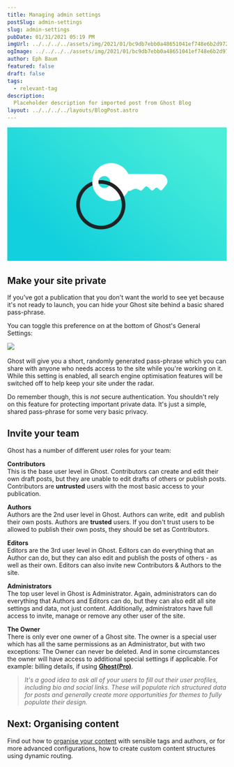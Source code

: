 ```yaml
---
title: Managing admin settings
postSlug: admin-settings
slug: admin-settings
pubDate: 01/31/2021 05:19 PM
imgUrl: ../../../../assets/img/2021/01/bc9db7ebb0a48651041ef748e6b2d972cd9261af.png
ogImage: ../../../../assets/img/2021/01/bc9db7ebb0a48651041ef748e6b2d972cd9261af.png
author: Eph Baum
featured: false
draft: false
tags:
  - relevant-tag
description:
  Placeholder description for imported post from Ghost Blog
layout: ../../../../layouts/BlogPost.astro
---
```


![Featured Image](../../../../assets/img/2021/01/bc9db7ebb0a48651041ef748e6b2d972cd9261af.png)

Make your site private
----------------------

If you've got a publication that you don't want the world to see yet because it's not ready to launch, you can hide your Ghost site behind a basic shared pass-phrase.

You can toggle this preference on at the bottom of Ghost's General Settings:

![](https://static.ghost.org/v1.0.0/images/private.png)

Ghost will give you a short, randomly generated pass-phrase which you can share with anyone who needs access to the site while you're working on it. While this setting is enabled, all search engine optimisation features will be switched off to help keep your site under the radar.

Do remember though, this is _not_ secure authentication. You shouldn't rely on this feature for protecting important private data. It's just a simple, shared pass-phrase for some very basic privacy.

Invite your team
----------------

Ghost has a number of different user roles for your team:

**Contributors**  
This is the base user level in Ghost. Contributors can create and edit their own draft posts, but they are unable to edit drafts of others or publish posts. Contributors are **untrusted** users with the most basic access to your publication.

**Authors**  
Authors are the 2nd user level in Ghost. Authors can write, edit  and publish their own posts. Authors are **trusted** users. If you don't trust users to be allowed to publish their own posts, they should be set as Contributors.

**Editors**  
Editors are the 3rd user level in Ghost. Editors can do everything that an Author can do, but they can also edit and publish the posts of others - as well as their own. Editors can also invite new Contributors & Authors to the site.

**Administrators**  
The top user level in Ghost is Administrator. Again, administrators can do everything that Authors and Editors can do, but they can also edit all site settings and data, not just content. Additionally, administrators have full access to invite, manage or remove any other user of the site.  
  
**The Owner**  
There is only ever one owner of a Ghost site. The owner is a special user which has all the same permissions as an Administrator, but with two exceptions: The Owner can never be deleted. And in some circumstances the owner will have access to additional special settings if applicable. For example: billing details, if using [**Ghost(Pro)**](https://ghost.org/pricing/).

> _It's a good idea to ask all of your users to fill out their user profiles, including bio and social links. These will populate rich structured data for posts and generally create more opportunities for themes to fully populate their design._

Next: Organising content
------------------------

Find out how to [organise your content](__GHOST_URL__/organising-content/) with sensible tags and authors, or for more advanced configurations, how to create custom content structures using dynamic routing.
